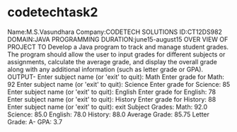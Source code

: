 # codetechtask2
Name:M.S.Vasundhara 
Company:CODETECH SOLUTIONS
ID:CT12DS982 DOMAIN:JAVA PROGRAMMING
DURATION:june15-august15
OVER VIEW OF PROJECT
TO Develop a Java program to track and manage student grades. The
program should allow the user to input grades for different subjects or
assignments, calculate the average grade, and display the overall
grade along with any additional information (such as letter grade or
GPA).
OUTPUT-
Enter subject name (or 'exit' to quit):
Math
Enter grade for Math:
92
Enter subject name (or 'exit' to quit):
Science
Enter grade for Science:
85
Enter subject name (or 'exit' to quit):
English
Enter grade for English:
78
Enter subject name (or 'exit' to quit):
History
Enter grade for History:
88
Enter subject name (or 'exit' to quit):
exit
Subject Grades:
Math: 92.0
Science: 85.0
English: 78.0
History: 88.0
Average Grade: 85.75
Letter Grade: A-
GPA: 3.7
